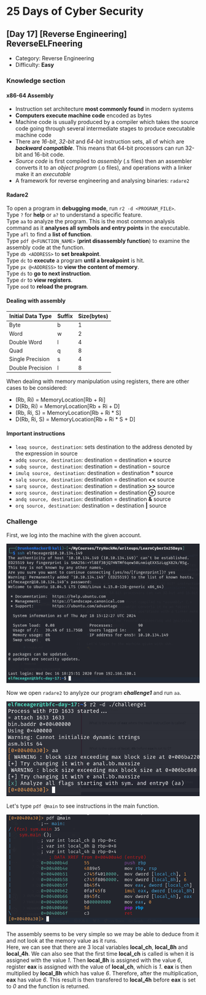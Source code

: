 # 25 Days of Cyber Security

## [Day 17] [Reverse Engineering] ReverseELFneering

* Category: Reverse Engineering
* Difficulty: **Easy**

### Knowledge section

#### x86-64 Assembly

* Instruction set architecture **most commonly found** in modern systems
* **Computers execute machine code** encoded as bytes
* Machine code is usually produced by a compiler which takes the source code going through several intermediate stages to produce executable machine code
* There are *16-bit*, *32-bit* and *64-bit* instruction sets, all of which are ***backward compatible***. This means that 64-bit processors can run 32-bit and 16-bit code.
* *Source code* is first compiled to *assembly* (.s files) then an assembler converts it to an *object program* (.o files), and operations with a linker make it an *executable*
* A framework for reverse engineering and analysing binaries: `radare2`

#### Radare2

To open a program in **debugging mode**, run `r2 -d <PROGRAM_FILE>`.  
Type `?` for **help** or `a?` to understand a specific feature.  
Type `aa` to analyze the program. This is the most common analysis command as it **analyses all symbols and entry points** in the executable.  
Type `afl` to find a **list of function**.  
Type `pdf @<FUNCTION_NAME>` (**print disassembly function**) to examine the assembly code at the function.  
Type `db <ADDRESS>` to **set breakpoint**.  
Type `dc` to **execute** a program **until a breakpoint** is hit.  
Type `px @<ADDRESS>` to **view the content of memory**.  
Type `ds` to **go to next instruction**.  
Type `dr` to **view registers**.  
Type `ood` to **reload the program**.

#### Dealing with assembly

|Initial Data Type|Suffix|Size(bytes)|
|-|-|-|
|Byte|b|1|
|Word|w|2|
|Double Word|l|4|
|Quad|q|8|
|Single Precision|s|4|
|Double Precision|l|8|

When dealing with memory manipulation using registers, there are other cases to be considered:
* (Rb, Ri) = MemoryLocation[Rb + Ri]
* D(Rb, Ri) = MemoryLocation[Rb + Ri + D]
* (Rb, Ri, S) = MemoryLocation[Rb + Ri * S]
* D(Rb, Ri, S) = MemoryLocation[Rb + Ri * S + D]

#### Important instructions

* `leaq source, destination`: sets destination to the address denoted by the expression in source
* `addq source, destination`: destination = destination **+** source
* `subq source, destination`: destination = destination **-** source
* `imulq source, destination`: destination = destination **\*** source
* `salq source, destination`: destination = destination **<<** source
* `sarq source, destination`: destination = destination **>>** source
* `xorq source, destination`: destination = destination **$\oplus$** source
* `andq source, destination`: destination = destination **&** source
* `orq source, destination`: destination = destination **|** source

### Challenge

First, we log into the machine with the given account.

![](ssh-login.png)

Now we open `radare2` to anylyze our program ***challenge1*** and run `aa`.

![](radare2.png)

Let's type `pdf @main` to see instructions in the main function.

![](pdf-main.png)

The assembly seems to be very simple so we may be able to deduce from it and not look at the memory value as it runs.  
Here, we can see that there are 3 local variables **local_ch**, **local_8h** and **local_4h**. We can also see that the first time **local_ch** is called is when it is assigned with the value *1*. Then **local_8h** is assigned with the value *6*, register **eax** is assigned with the value of **local_ch**, which is *1*. **eax** is then multiplied by **local_8h** which has value *6*. Therefore, after the multiplication, **eax** has value *6*. This result is then transfered to **local_4h** before **eax** is set to *0* and the function is returned.